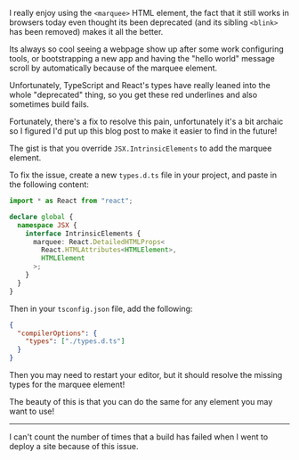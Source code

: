 I really enjoy using the `<marquee>` HTML element, the fact that it still works
in browsers today even thought its been deprecated (and its sibling `<blink>`
has been removed) makes it all the better.

Its always so cool seeing a webpage show up after some work configuring tools,
or bootstrapping a new app and having the "hello world" message scroll by
automatically because of the marquee element.

Unfortunately, TypeScript and React's types have really leaned into the whole
"deprecated" thing, so you get these red underlines and also sometimes build
fails<FootnoteRef id="1" />.

Fortunately, there's a fix to resolve this pain, unfortunately it's a bit
archaic so I figured I'd put up this blog post to make it easier to find in the
future!

The gist is that you override `JSX.IntrinsicElements` to add the marquee
element.

To fix the issue, create a new `types.d.ts` file in your project, and paste in
the following content:

```ts
import * as React from "react";

declare global {
  namespace JSX {
    interface IntrinsicElements {
      marquee: React.DetailedHTMLProps<
        React.HTMLAttributes<HTMLElement>,
        HTMLElement
      >;
    }
  }
}
```

Then in your `tsconfig.json` file, add the following:

```json
{
  "compilerOptions": {
    "types": ["./types.d.ts"]
  }
}
```

Then you may need to restart your editor, but it should resolve the missing
types for the marquee element!

The beauty of this is that you can do the same for any element you may want to
use!

---

<Footnote id="1">I can't count the number of times that a build has failed when
I went to deploy a site because of this issue.</Footnote>
